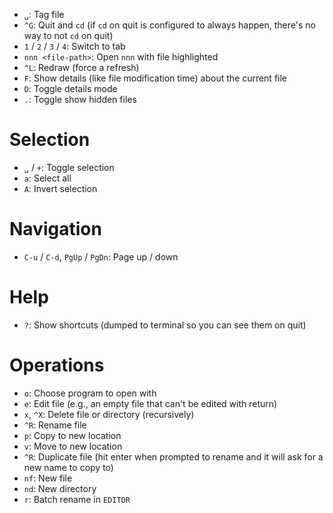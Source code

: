 - `␣`: Tag file
- `^G`: Quit and `cd` (if `cd` on quit is configured to always happen, there's no way to not `cd` on quit)
- `1` / `2` / `3` / `4`: Switch to tab
- `nnn <file-path>`: Open `nnn` with file highlighted
- `^L`: Redraw (force a refresh)
- `F`: Show details (like file modification time) about the current file
- `D`: Toggle details mode
- `.`: Toggle show hidden files

# Selection

- `␣` / `+`: Toggle selection
- `a`: Select all
- `A`: Invert selection

# Navigation

- `C-u` / `C-d`, `PgUp` / `PgDn`: Page up / down

# Help

- `?`: Show shortcuts (dumped to terminal so you can see them on quit)

# Operations

- `o`: Choose program to open with
- `e`: Edit file (e.g., an empty file that can't be edited with return)
- `x`, `^X`: Delete file or directory (recursively)
- `^R`: Rename file
- `p`: Copy to new location
- `v`: Move to new location
- `^R`: Duplicate file (hit enter when prompted to rename and it will ask for a new name to copy to)
- `nf`: New file
- `nd`: New directory
- `r`: Batch rename in `EDITOR`
